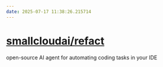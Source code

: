 ```yaml
---
date: 2025-07-17 11:38:26.215714
---
```


# [smallcloudai/refact](https://github.com/smallcloudai/refact)

open-source AI agent for automating coding tasks in your IDE